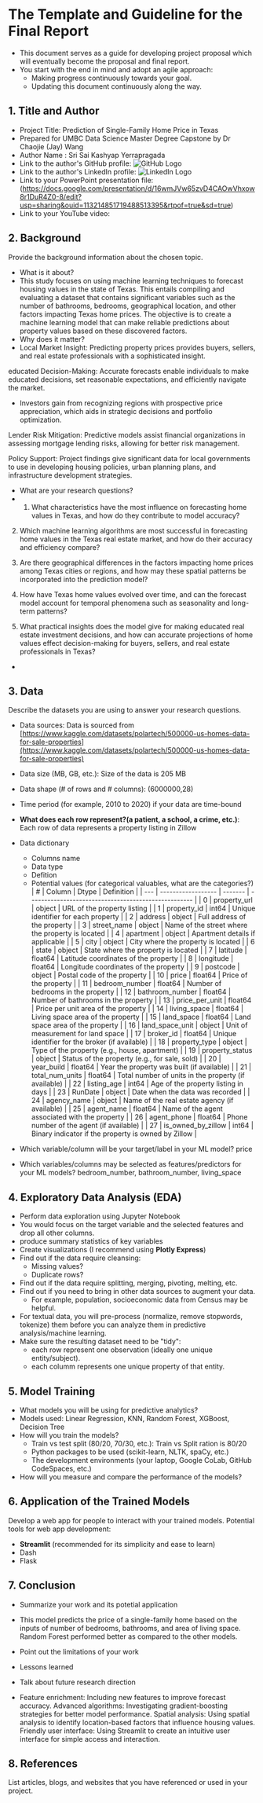 # The Template and Guideline for the Final Report

- This document serves as a guide for developing project proposal which will eventually become the proposal and final report.
- You start with the end in mind and adopt an agile approach:
  - Making progress continuously towards your goal.
  - Updating this document continuously along the way.
 
## 1. Title and Author

- Project Title: Prediction of Single-Family Home Price in Texas
- Prepared for UMBC Data Science Master Degree Capstone by Dr Chaojie (Jay) Wang
- Author Name : Sri Sai Kashyap Yerrapragada
- Link to the author's GitHub profile: ![GitHub Logo](https://github.com/DATA-606-2023-FALL-TUESDAY/yerrapragada_srisaikashyap/tree/main)
- Link to the author's LinkedIn profile: ![LinkedIn Logo](www.linkedin.com/in/sri-yerrapragada)
- Link to your PowerPoint presentation file: (https://docs.google.com/presentation/d/16wmJVw65zvD4CAOwVhxow8r1DuR4Z0-8/edit?usp=sharing&ouid=113214851719488513395&rtpof=true&sd=true)
- Link to your YouTube video: 
    
## 2. Background

Provide the background information about the chosen topic. 

- What is it about? 
- This study focuses on using machine learning techniques to forecast housing values in the state of Texas. This entails compiling and evaluating a dataset that contains significant variables such as the number of bathrooms, bedrooms, geographical location, and other factors impacting Texas home prices. The objective is to create a machine learning model that can make reliable predictions about property values based on these discovered factors.
- Why does it matter? 
- Local Market Insight: Predicting property prices provides buyers, sellers, and real estate professionals with a sophisticated insight.

educated Decision-Making: Accurate forecasts enable individuals to make educated decisions, set reasonable expectations, and efficiently navigate the market.

- Investors gain from recognizing regions with prospective price appreciation, which aids in strategic decisions and portfolio optimization.

Lender Risk Mitigation: Predictive models assist financial organizations in assessing mortgage lending risks, allowing for better risk management.

Policy Support: Project findings give significant data for local governments to use in developing housing policies, urban planning plans, and infrastructure development strategies.

- What are your research questions?
- 1. What characteristics have the most influence on forecasting home values in Texas, and how do they contribute to model accuracy?

2. Which machine learning algorithms are most successful in forecasting home values in the Texas real estate market, and how do their accuracy and efficiency compare?

3. Are there geographical differences in the factors impacting home prices among Texas cities or regions, and how may these spatial patterns be incorporated into the prediction model?

4. How have Texas home values evolved over time, and can the forecast model account for temporal phenomena such as seasonality and long-term patterns?

5. What practical insights does the model give for making educated real estate investment decisions, and how can accurate projections of home values effect decision-making for buyers, sellers, and real estate professionals in Texas?

- 

## 3. Data 

Describe the datasets you are using to answer your research questions.

- Data sources: Data is sourced from [https://www.kaggle.com/datasets/polartech/500000-us-homes-data-for-sale-properties](https://www.kaggle.com/datasets/polartech/500000-us-homes-data-for-sale-properties)

- Data size (MB, GB, etc.): Size of the data is 205 MB
- Data shape (# of rows and # columns): (6000000,28)
- Time period (for example, 2010 to 2020) if your data are time-bound
- **What does each row represent?(a patient, a school, a crime, etc.)**: Each row of data represents a property listing in Zillow
- Data dictionary
  - Columns name
  - Data type
  - Defition
  - Potential values (for categorical valuables, what are the categories?)
| #   | Column             | Dtype   | Definition                                           |
| --- | ------------------ | ------- | ---------------------------------------------------- |
| 0   | property_url       | object  | URL of the property listing                          |
| 1   | property_id        | int64   | Unique identifier for each property                  |
| 2   | address            | object  | Full address of the property                         |
| 3   | street_name        | object  | Name of the street where the property is located     |
| 4   | apartment          | object  | Apartment details if applicable                      |
| 5   | city               | object  | City where the property is located                   |
| 6   | state              | object  | State where the property is located                  |
| 7   | latitude           | float64 | Latitude coordinates of the property                 |
| 8   | longitude          | float64 | Longitude coordinates of the property                |
| 9   | postcode           | object  | Postal code of the property                          |
| 10  | price              | float64 | Price of the property                                |
| 11  | bedroom_number     | float64 | Number of bedrooms in the property                   |
| 12  | bathroom_number    | float64 | Number of bathrooms in the property                  |
| 13  | price_per_unit     | float64 | Price per unit area of the property                  |
| 14  | living_space       | float64 | Living space area of the property                    |
| 15  | land_space         | float64 | Land space area of the property                      |
| 16  | land_space_unit    | object  | Unit of measurement for land space                   |
| 17  | broker_id          | float64 | Unique identifier for the broker (if available)      |
| 18  | property_type      | object  | Type of the property (e.g., house, apartment)        |
| 19  | property_status    | object  | Status of the property (e.g., for sale, sold)        |
| 20  | year_build         | float64 | Year the property was built (if available)           |
| 21  | total_num_units    | float64 | Total number of units in the property (if available) |
| 22  | listing_age        | int64   | Age of the property listing in days                  |
| 23  | RunDate            | object  | Date when the data was recorded                      |
| 24  | agency_name        | object  | Name of the real estate agency (if available)        |
| 25  | agent_name         | float64 | Name of the agent associated with the property       |
| 26  | agent_phone        | float64 | Phone number of the agent (if available)             |
| 27  | is_owned_by_zillow | int64   | Binary indicator if the property is owned by Zillow  |

- Which variable/column will be your target/label in your ML model? price
- Which variables/columns may be selected as features/predictors for your ML models? bedroom_number, bathroom_number, living_space

## 4. Exploratory Data Analysis (EDA)

- Perform data exploration using Jupyter Notebook
- You would focus on the target variable and the selected features and drop all other columns.
- produce summary statistics of key variables
- Create visualizations (I recommend using **Plotly Express**)
- Find out if the data require cleansing:
  - Missing values?
  - Duplicate rows? 
- Find out if the data require splitting, merging, pivoting, melting, etc.
- Find out if you need to bring in other data sources to augment your data.
  - For example, population, socioeconomic data from Census may be helpful.
- For textual data, you will pre-process (normalize, remove stopwords, tokenize) them before you can analyze them in predictive analysis/machine learning.
- Make sure the resulting dataset need to be "tidy":
  - each row represent one observation (ideally one unique entity/subject).
  - each columm represents one unique property of that entity. 

## 5. Model Training 

- What models you will be using for predictive analytics?
- Models used: Linear Regression, KNN, Random Forest, XGBoost, Decision Tree
- How will you train the models?
  - Train vs test split (80/20, 70/30, etc.): Train vs Split ration is 80/20
  - Python packages to be used (scikit-learn, NLTK, spaCy, etc.) 
  - The development environments (your laptop, Google CoLab, GitHub CodeSpaces, etc.)
- How will you measure and compare the performance of the models?

## 6. Application of the Trained Models

Develop a web app for people to interact with your trained models. Potential tools for web app development:

- **Streamlit** (recommended for its simplicity and ease to learn)
- Dash
- Flask

## 7. Conclusion

- Summarize your work and its potetial application
- This model predicts the price of a single-family home based on the inputs of number of bedrooms, bathrooms, and area of living space. 
Random Forest performed better as compared to the other models.  

- Point out the limitations of your work
- Lessons learned 
- Talk about future research direction
- Feature enrichment: Including new features to improve forecast accuracy.
Advanced algorithms: Investigating gradient-boosting strategies for better model performance.
Spatial analysis: Using spatial analysis to identify location-based factors that influence housing values.
Friendly user interface: Using Streamlit to create an intuitive user interface for simple access and interaction.



## 8. References 

List articles, blogs, and websites that you have referenced or used in your project.